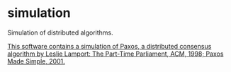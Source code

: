 # simulation
Simulation of distributed algorithms.

<a href=https://github.com/prdepinho/simulation/edit/master/paxos_simulation.html />

This software contains a simulation of Paxos, a distributed consensus algorithm by Leslie Lamport: The Part-Time Parliament, ACM, 1998; Paxos Made Simple, 2001.
